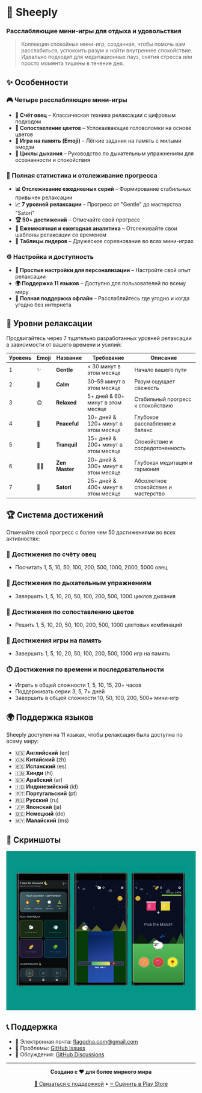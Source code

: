 # 🐑 Sheeply

### Расслабляющие мини-игры для отдыха и удовольствия

> Коллекция спокойных мини-игр, созданная, чтобы помочь вам расслабиться, успокоить разум и найти внутреннее спокойствие. Идеально подходит для медитационных пауз, снятия стресса или просто момента тишины в течение дня.

## ✨ Особенности

### 🎮 Четыре расслабляющие мини-игры

- **🐑 Счёт овец** – Классическая техника релаксации с цифровым подходом
- **🌈 Сопоставление цветов** – Успокаивающие головоломки на основе цветов
- **🧩 Игра на память (Emoji)** – Лёгкие задания на память с милыми эмодзи
- **💨 Циклы дыхания** – Руководство по дыхательным упражнениям для осознанности и спокойствия

### 🎯 Полная статистика и отслеживание прогресса

- **📊 Отслеживание ежедневных серий** – Формирование стабильных привычек релаксации
- **📈 7 уровней релаксации** – Прогресс от "Gentle" до мастерства "Satori"
- **🏆 50+ достижений** – Отмечайте свой прогресс
- **📅 Ежемесячная и ежегодная аналитика** – Отслеживайте свои шаблоны релаксации со временем
- **🏅 Таблицы лидеров** – Дружеское соревнование во всех мини-играх

### ⚙️ Настройка и доступность

- **🎨 Простые настройки для персонализации** – Настройте свой опыт релаксации
- **🌍 Поддержка 11 языков** – Доступно для пользователей по всему миру
- **📱 Полная поддержка офлайн** – Расслабляйтесь где угодно и когда угодно без интернета

## 🌟 Уровни релаксации

Продвигайтесь через 7 тщательно разработанных уровней релаксации в зависимости от вашего времени и усилий:

| Уровень | Emoji | Название       | Требование                          | Описание                            |
| ------- | ----- | -------------- | ----------------------------------- | ----------------------------------- |
| 1       | ✨    | **Gentle**     | < 30 минут в этом месяце            | Начало вашего пути                  |
| 2       | 🍃    | **Calm**       | 30–59 минут в этом месяце           | Разум ощущает свежесть              |
| 3       | 😊    | **Relaxed**    | 5+ дней & 60+ минут в этом месяце   | Стабильный прогресс к спокойствию   |
| 4       | 🌸    | **Peaceful**   | 10+ дней & 120+ минут в этом месяце | Глубокое расслабление и баланс      |
| 5       | 🌙    | **Tranquil**   | 15+ дней & 200+ минут в этом месяце | Спокойствие и сосредоточенность     |
| 6       | 🧘‍♂️    | **Zen Master** | 20+ дней & 300+ минут в этом месяце | Глубокая медитация и гармония       |
| 7       | 🌟    | **Satori**     | 25+ дней & 400+ минут в этом месяце | Абсолютное спокойствие и мастерство |

## 🏆 Система достижений

Отмечайте свой прогресс с более чем 50 достижениями во всех активностях:

### 🐑 Достижения по счёту овец

- Посчитать 1, 5, 10, 50, 100, 200, 500, 1000, 2000, 5000 овец

### 💨 Достижения по дыхательным упражнениям

- Завершить 1, 5, 10, 20, 50, 100, 200, 500, 1000 циклов дыхания

### 🌈 Достижения по сопоставлению цветов

- Решить 1, 5, 10, 20, 50, 100, 200, 500, 1000 цветовых комбинаций

### 🧩 Достижения игры на память

- Завершить 1, 5, 10, 20, 50, 100, 200, 500, 1000 игр на память

### ⏱️ Достижения по времени и последовательности

- Играть в общей сложности 1, 5, 10, 15, 20+ часов
- Поддерживать серии 3, 5, 7+ дней
- Завершить в общей сложности 10, 50, 100, 200, 500+ мини-игр

## 🌍 Поддержка языков

Sheeply доступен на 11 языках, чтобы релаксация была доступна по всему миру:

- 🇺🇸 **Английский** (en)
- 🇨🇳 **Китайский** (zh)
- 🇪🇸 **Испанский** (es)
- 🇮🇳 **Хинди** (hi)
- 🇸🇦 **Арабский** (ar)
- 🇮🇩 **Индонезийский** (id)
- 🇵🇹 **Португальский** (pt)
- 🇷🇺 **Русский** (ru)
- 🇯🇵 **Японский** (ja)
- 🇩🇪 **Немецкий** (de)
- 🇲🇾 **Малайский** (ms)

## 📱 Скриншоты

![Screenshots](../../screenshots/ss.png)

## 📞 Поддержка

- 📧 Электронная почта: flagodna.com@gmail.com
- 🐛 Проблемы: [GitHub Issues](https://github.com/Flagodna-Developer/sheeply/issues)
- 💬 Обсуждения: [GitHub Discussions](https://github.com/Flagodna-Developer/sheeply/discussions)

---

<div align="center">

**Создано с ❤️ для более мирного мира**

[📧 Связаться с поддержкой](mailto:flagodna.com@gmail.com) • [⭐ Оценить в Play Store](https://play.google.com/store/apps/details?id=com.flagodna.sheeply)

</div>
